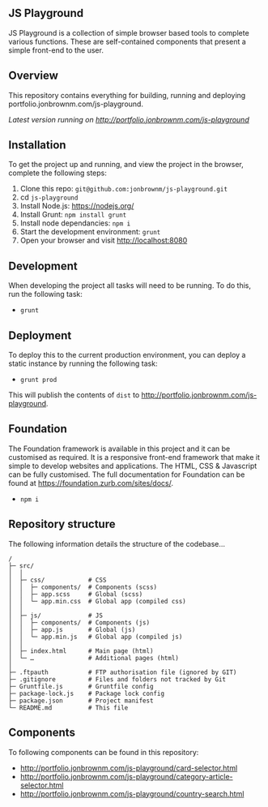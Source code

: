 ## JS Playground

JS Playground is a collection of simple browser based tools to complete various functions. These are self-contained components that present a simple front-end to the user.


## Overview

This repository contains everything for building, running and deploying portfolio.jonbrownm.com/js-playground.

*Latest version running on <http://portfolio.jonbrownm.com/js-playground>*

## Installation
To get the project up and running, and view the project in the browser, complete the following steps:

1. Clone this repo: `git@github.com:jonbrownm/js-playground.git`
2. cd `js-playground`
3. Install Node.js: <https://nodejs.org/>
4. Install Grunt: `npm install grunt`
5. Install node dependancies: `npm i`
6. Start the development environment: `grunt`
7. Open your browser and visit <http://localhost:8080>

## Development
When developing the project all tasks will need to be running. To do this, run the following task:

* `grunt`

## Deployment
To deploy this to the current production environment, you can deploy a static instance by running the following task:

* `grunt prod`

This will publish the contents of `dist` to <http://portfolio.jonbrownm.com/js-playground>.

## Foundation

The Foundation framework is available in this project and it can be customised as required. It is a responsive front-end framework that make it simple to develop websites and applications. The HTML, CSS & Javascript can be fully customised. The full documentation for Foundation can be found at <https://foundation.zurb.com/sites/docs/>.

* `npm i`

## Repository structure
The following information details the structure of the codebase…

```
/
├─ src/
│  │
│  ├─ css/            # CSS
│  │  ├─ components/  # Components (scss)
│  │  ├─ app.scss     # Global (scss)
│  │  └─ app.min.css  # Global app (compiled css)
│  │
│  ├─ js/             # JS
│  │  ├─ components/  # Components (js)
│  │  ├─ app.js       # Global (js)
│  │  └─ app.min.js   # Global app (compiled js)
│  │
│  ├─ index.html      # Main page (html)
│  └─ …               # Additional pages (html)
│
├─ .ftpauth           # FTP authorisation file (ignored by GIT)
├─ .gitignore         # Files and folders not tracked by Git
├─ Gruntfile.js       # Gruntfile config
├─ package-lock.js    # Package lock config
├─ package.json       # Project manifest
└─ README.md          # This file
```

## Components
To following components can be found in this repository:

* <http://portfolio.jonbrownm.com/js-playground/card-selector.html>
* <http://portfolio.jonbrownm.com/js-playground/category-article-selector.html>
* <http://portfolio.jonbrownm.com/js-playground/country-search.html>
